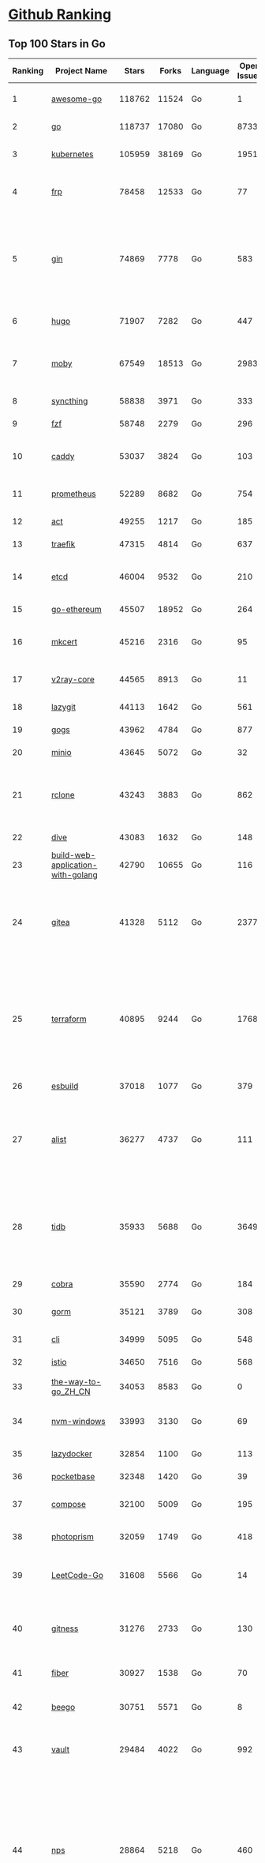 [Github Ranking](../README.md)
==========

## Top 100 Stars in Go

| Ranking | Project Name | Stars | Forks | Language | Open Issues | Description | Last Commit |
| ------- | ------------ | ----- | ----- | -------- | ----------- | ----------- | ----------- |
| 1 | [awesome-go](https://github.com/avelino/awesome-go) | 118762 | 11524 | Go | 1 | A curated list of awesome Go frameworks, libraries and software | 2024-03-22T02:32:54Z |
| 2 | [go](https://github.com/golang/go) | 118737 | 17080 | Go | 8733 | The Go programming language | 2024-03-22T09:00:10Z |
| 3 | [kubernetes](https://github.com/kubernetes/kubernetes) | 105959 | 38169 | Go | 1951 | Production-Grade Container Scheduling and Management | 2024-03-22T09:16:55Z |
| 4 | [frp](https://github.com/fatedier/frp) | 78458 | 12533 | Go | 77 | A fast reverse proxy to help you expose a local server behind a NAT or firewall to the internet. | 2024-03-21T11:38:18Z |
| 5 | [gin](https://github.com/gin-gonic/gin) | 74869 | 7778 | Go | 583 | Gin is a HTTP web framework written in Go (Golang). It features a Martini-like API with much better performance -- up to 40 times faster. If you need smashing performance, get yourself some Gin. | 2024-03-22T06:12:08Z |
| 6 | [hugo](https://github.com/gohugoio/hugo) | 71907 | 7282 | Go | 447 | The world’s fastest framework for building websites. | 2024-03-22T07:56:10Z |
| 7 | [moby](https://github.com/moby/moby) | 67549 | 18513 | Go | 2983 | The Moby Project - a collaborative project for the container ecosystem to assemble container-based systems | 2024-03-22T09:13:29Z |
| 8 | [syncthing](https://github.com/syncthing/syncthing) | 58838 | 3971 | Go | 333 | Open Source Continuous File Synchronization | 2024-03-22T01:22:24Z |
| 9 | [fzf](https://github.com/junegunn/fzf) | 58748 | 2279 | Go | 296 | :cherry_blossom: A command-line fuzzy finder | 2024-03-21T10:19:04Z |
| 10 | [caddy](https://github.com/caddyserver/caddy) | 53037 | 3824 | Go | 103 | Fast and extensible multi-platform HTTP/1-2-3 web server with automatic HTTPS | 2024-03-22T02:23:43Z |
| 11 | [prometheus](https://github.com/prometheus/prometheus) | 52289 | 8682 | Go | 754 | The Prometheus monitoring system and time series database. | 2024-03-22T07:15:36Z |
| 12 | [act](https://github.com/nektos/act) | 49255 | 1217 | Go | 185 | Run your GitHub Actions locally 🚀 | 2024-03-22T05:29:56Z |
| 13 | [traefik](https://github.com/traefik/traefik) | 47315 | 4814 | Go | 637 | The Cloud Native Application Proxy | 2024-03-21T16:17:58Z |
| 14 | [etcd](https://github.com/etcd-io/etcd) | 46004 | 9532 | Go | 210 | Distributed reliable key-value store for the most critical data of a distributed system | 2024-03-22T06:26:39Z |
| 15 | [go-ethereum](https://github.com/ethereum/go-ethereum) | 45507 | 18952 | Go | 264 | Official Go implementation of the Ethereum protocol | 2024-03-22T09:44:07Z |
| 16 | [mkcert](https://github.com/FiloSottile/mkcert) | 45216 | 2316 | Go | 95 | A simple zero-config tool to make locally trusted development certificates with any names you'd like. | 2024-03-05T14:04:53Z |
| 17 | [v2ray-core](https://github.com/v2ray/v2ray-core) | 44565 | 8913 | Go | 11 | A platform for building proxies to bypass network restrictions. | 2024-03-20T05:28:36Z |
| 18 | [lazygit](https://github.com/jesseduffield/lazygit) | 44113 | 1642 | Go | 561 | simple terminal UI for git commands | 2024-03-22T09:01:44Z |
| 19 | [gogs](https://github.com/gogs/gogs) | 43962 | 4784 | Go | 877 | Gogs is a painless self-hosted Git service | 2024-03-20T23:02:58Z |
| 20 | [minio](https://github.com/minio/minio) | 43645 | 5072 | Go | 32 | The Object Store for AI Data Infrastructure | 2024-03-22T09:17:31Z |
| 21 | [rclone](https://github.com/rclone/rclone) | 43243 | 3883 | Go | 862 | "rsync for cloud storage" - Google Drive, S3, Dropbox, Backblaze B2, One Drive, Swift, Hubic, Wasabi, Google Cloud Storage, Yandex Files | 2024-03-21T18:08:52Z |
| 22 | [dive](https://github.com/wagoodman/dive) | 43083 | 1632 | Go | 148 | A tool for exploring each layer in a docker image | 2024-03-20T17:29:35Z |
| 23 | [build-web-application-with-golang](https://github.com/astaxie/build-web-application-with-golang) | 42790 | 10655 | Go | 116 | A golang ebook intro how to build a web with golang | 2024-01-12T19:57:29Z |
| 24 | [gitea](https://github.com/go-gitea/gitea) | 41328 | 5112 | Go | 2377 | Git with a cup of tea! Painless self-hosted all-in-one software development service, including Git hosting, code review, team collaboration, package registry and CI/CD | 2024-03-22T09:49:09Z |
| 25 | [terraform](https://github.com/hashicorp/terraform) | 40895 | 9244 | Go | 1768 | Terraform enables you to safely and predictably create, change, and improve infrastructure. It is a source-available tool that codifies APIs into declarative configuration files that can be shared amongst team members, treated as code, edited, reviewed, and versioned. | 2024-03-22T09:46:49Z |
| 26 | [esbuild](https://github.com/evanw/esbuild) | 37018 | 1077 | Go | 379 | An extremely fast bundler for the web | 2024-03-18T12:25:03Z |
| 27 | [alist](https://github.com/alist-org/alist) | 36277 | 4737 | Go | 111 | 🗂️A file list/WebDAV program that supports multiple storages, powered by Gin and Solidjs. / 一个支持多存储的文件列表/WebDAV程序，使用 Gin 和 Solidjs。 | 2024-03-21T20:20:50Z |
| 28 | [tidb](https://github.com/pingcap/tidb) | 35933 | 5688 | Go | 3649 | TiDB is an open-source, cloud-native, distributed, MySQL-Compatible database for elastic scale and real-time analytics. Try AI-powered Chat2Query free at : https://tidbcloud.com/free-trial | 2024-03-22T09:47:16Z |
| 29 | [cobra](https://github.com/spf13/cobra) | 35590 | 2774 | Go | 184 | A Commander for modern Go CLI interactions | 2024-03-21T04:16:33Z |
| 30 | [gorm](https://github.com/go-gorm/gorm) | 35121 | 3789 | Go | 308 | The fantastic ORM library for Golang, aims to be developer friendly | 2024-03-21T08:00:03Z |
| 31 | [cli](https://github.com/cli/cli) | 34999 | 5095 | Go | 548 | GitHub’s official command line tool | 2024-03-21T00:41:30Z |
| 32 | [istio](https://github.com/istio/istio) | 34650 | 7516 | Go | 568 | Connect, secure, control, and observe services. | 2024-03-22T04:58:22Z |
| 33 | [the-way-to-go_ZH_CN](https://github.com/unknwon/the-way-to-go_ZH_CN) | 34053 | 8583 | Go | 0 | 《The Way to Go》中文译本，中文正式名《Go 入门指南》 | 2024-02-02T08:48:40Z |
| 34 | [nvm-windows](https://github.com/coreybutler/nvm-windows) | 33993 | 3130 | Go | 69 | A node.js version management utility for Windows. Ironically written in Go. | 2024-03-18T15:56:02Z |
| 35 | [lazydocker](https://github.com/jesseduffield/lazydocker) | 32854 | 1100 | Go | 113 | The lazier way to manage everything docker | 2024-03-02T03:03:43Z |
| 36 | [pocketbase](https://github.com/pocketbase/pocketbase) | 32348 | 1420 | Go | 39 | Open Source realtime backend in 1 file | 2024-03-21T08:33:41Z |
| 37 | [compose](https://github.com/docker/compose) | 32100 | 5009 | Go | 195 | Define and run multi-container applications with Docker | 2024-03-22T09:59:39Z |
| 38 | [photoprism](https://github.com/photoprism/photoprism) | 32059 | 1749 | Go | 418 | AI-Powered Photos App for the Decentralized Web 🌈💎✨ | 2024-03-22T07:03:47Z |
| 39 | [LeetCode-Go](https://github.com/halfrost/LeetCode-Go) | 31608 | 5566 | Go | 14 | ✅ Solutions to LeetCode by Go, 100% test coverage, runtime beats 100% / LeetCode 题解 | 2024-02-05T19:38:45Z |
| 40 | [gitness](https://github.com/harness/gitness) | 31276 | 2733 | Go | 130 | Gitness is an Open Source developer platform with Source Control management, Continuous Integration and Continuous Delivery. | 2024-03-22T01:16:45Z |
| 41 | [fiber](https://github.com/gofiber/fiber) | 30927 | 1538 | Go | 70 | ⚡️ Express inspired web framework written in Go | 2024-03-21T13:23:44Z |
| 42 | [beego](https://github.com/beego/beego) | 30751 | 5571 | Go | 8 | beego is an open-source, high-performance web framework for the Go programming language. | 2024-03-18T13:26:42Z |
| 43 | [vault](https://github.com/hashicorp/vault) | 29484 | 4022 | Go | 992 | A tool for secrets management, encryption as a service, and privileged access management | 2024-03-22T09:42:39Z |
| 44 | [nps](https://github.com/ehang-io/nps) | 28864 | 5218 | Go | 460 | 一款轻量级、高性能、功能强大的内网穿透代理服务器。支持tcp、udp、socks5、http等几乎所有流量转发，可用来访问内网网站、本地支付接口调试、ssh访问、远程桌面，内网dns解析、内网socks5代理等等……，并带有功能强大的web管理端。a lightweight, high-performance, powerful intranet penetration proxy server, with a powerful web management terminal. | 2024-01-11T03:38:31Z |
| 45 | [cockroach](https://github.com/cockroachdb/cockroach) | 28856 | 3597 | Go | 4685 | CockroachDB - the open source, cloud-native distributed SQL database. | 2024-03-22T08:00:32Z |
| 46 | [echo](https://github.com/labstack/echo) | 28234 | 2196 | Go | 43 | High performance, minimalist Go web framework | 2024-03-21T21:42:17Z |
| 47 | [minikube](https://github.com/kubernetes/minikube) | 28204 | 4730 | Go | 944 | Run Kubernetes locally | 2024-03-22T02:08:14Z |
| 48 | [consul](https://github.com/hashicorp/consul) | 27672 | 4359 | Go | 1143 | Consul is a distributed, highly available, and data center aware solution to connect and configure applications across dynamic, distributed infrastructure. | 2024-03-22T07:03:53Z |
| 49 | [go-zero](https://github.com/zeromicro/go-zero) | 27323 | 3765 | Go | 293 | A cloud-native Go microservices framework with cli tool for productivity. | 2024-03-20T15:34:07Z |
| 50 | [v2ray-core](https://github.com/v2fly/v2ray-core) | 27269 | 4410 | Go | 49 | A platform for building proxies to bypass network restrictions. | 2024-03-21T10:38:33Z |
| 51 | [memos](https://github.com/usememos/memos) | 26210 | 1881 | Go | 57 | An open source, lightweight note-taking service. Easily capture and share your great thoughts. | 2024-03-22T00:12:18Z |
| 52 | [milvus](https://github.com/milvus-io/milvus) | 26163 | 2535 | Go | 520 | A cloud-native vector database, storage for next generation AI applications | 2024-03-22T09:59:09Z |
| 53 | [k3s](https://github.com/k3s-io/k3s) | 26143 | 2204 | Go | 137 | Lightweight Kubernetes | 2024-03-22T00:23:28Z |
| 54 | [croc](https://github.com/schollz/croc) | 26098 | 1035 | Go | 72 | Easily and securely send things from one computer to another :crocodile: :package: | 2024-03-11T22:50:24Z |
| 55 | [kit](https://github.com/go-kit/kit) | 26025 | 2414 | Go | 36 | A standard library for microservices. | 2024-03-20T06:28:08Z |
| 56 | [helm](https://github.com/helm/helm) | 25866 | 6894 | Go | 328 | The Kubernetes Package Manager | 2024-03-22T09:35:11Z |
| 57 | [viper](https://github.com/spf13/viper) | 25505 | 1978 | Go | 391 | Go configuration with fangs | 2024-03-21T17:29:22Z |
| 58 | [iris](https://github.com/kataras/iris) | 24791 | 2464 | Go | 101 | The fastest HTTP/2 Go Web Framework. New, modern and easy to learn. Fast development with Code you control. Unbeatable cost-performance ratio :rocket: | 2024-03-13T23:28:28Z |
| 59 | [nsq](https://github.com/nsqio/nsq) | 24471 | 2878 | Go | 50 | A realtime distributed messaging platform | 2024-03-20T15:36:08Z |
| 60 | [k9s](https://github.com/derailed/k9s) | 24426 | 1547 | Go | 410 | 🐶 Kubernetes CLI To Manage Your Clusters In Style! | 2024-03-22T03:41:27Z |
| 61 | [faas](https://github.com/openfaas/faas) | 24382 | 1900 | Go | 30 | OpenFaaS - Serverless Functions Made Simple | 2024-03-02T20:58:59Z |
| 62 | [docker_practice](https://github.com/yeasy/docker_practice) | 24014 | 5660 | Go | 5 | Learn and understand Docker&Container technologies, with real DevOps practice! | 2024-02-04T03:46:32Z |
| 63 | [lux](https://github.com/iawia002/lux) | 24001 | 2698 | Go | 468 | 👾 Fast and simple video download library and CLI tool written in Go | 2024-03-14T00:35:39Z |
| 64 | [logrus](https://github.com/sirupsen/logrus) | 23918 | 2255 | Go | 5 | Structured, pluggable logging for Go. | 2024-03-21T15:50:53Z |
| 65 | [Wox](https://github.com/Wox-launcher/Wox) | 23858 | 2360 | Go | 157 | A cross-platform launcher that simply works | 2024-03-22T06:52:47Z |
| 66 | [ngrok](https://github.com/inconshreveable/ngrok) | 23834 | 4231 | Go | 232 | Introspected tunnels to localhost | 2023-12-14T18:57:31Z |
| 67 | [go-patterns](https://github.com/tmrts/go-patterns) | 23788 | 2129 | Go | 17 | Curated list of Go design patterns, recipes and idioms | 2023-10-01T05:09:32Z |
| 68 | [micro](https://github.com/zyedidia/micro) | 23729 | 1129 | Go | 763 | A modern and intuitive terminal-based text editor | 2024-03-22T04:39:07Z |
| 69 | [restic](https://github.com/restic/restic) | 23340 | 1450 | Go | 426 | Fast, secure, efficient backup program | 2024-03-19T18:14:48Z |
| 70 | [bubbletea](https://github.com/charmbracelet/bubbletea) | 23277 | 690 | Go | 50 | A powerful little TUI framework 🏗 | 2024-03-20T17:45:10Z |
| 71 | [filebrowser](https://github.com/filebrowser/filebrowser) | 23179 | 2683 | Go | 62 | 📂 Web File Browser | 2024-03-21T06:02:01Z |
| 72 | [dapr](https://github.com/dapr/dapr) | 23147 | 1814 | Go | 374 | Dapr is a portable, event-driven, runtime for building distributed applications across cloud and edge. | 2024-03-20T06:16:35Z |
| 73 | [k6](https://github.com/grafana/k6) | 23068 | 1170 | Go | 379 | A modern load testing tool, using Go and JavaScript - https://k6.io | 2024-03-22T09:01:53Z |
| 74 | [fyne](https://github.com/fyne-io/fyne) | 22934 | 1290 | Go | 632 | Cross platform GUI toolkit in Go inspired by Material Design | 2024-03-22T09:24:32Z |
| 75 | [hub](https://github.com/mislav/hub) | 22667 | 2181 | Go | 242 | A command-line tool that makes git easier to use with GitHub. | 2024-02-02T21:00:44Z |
| 76 | [vegeta](https://github.com/tsenart/vegeta) | 22605 | 1320 | Go | 66 | HTTP load testing tool and library. It's over 9000! | 2024-01-29T16:54:01Z |
| 77 | [rancher](https://github.com/rancher/rancher) | 22410 | 2871 | Go | 2649 | Complete container management platform | 2024-03-22T09:16:41Z |
| 78 | [kratos](https://github.com/go-kratos/kratos) | 22255 | 3904 | Go | 27 | Your ultimate Go microservices framework for the cloud-native era. | 2024-03-22T04:01:45Z |
| 79 | [AdGuardHome](https://github.com/AdguardTeam/AdGuardHome) | 22152 | 1651 | Go | 1006 | Network-wide ads & trackers blocking DNS server | 2024-03-22T05:33:59Z |
| 80 | [harbor](https://github.com/goharbor/harbor) | 21983 | 4511 | Go | 585 | An open source trusted cloud native registry project that stores, signs, and scans content. | 2024-03-22T01:19:39Z |
| 81 | [colly](https://github.com/gocolly/colly) | 21904 | 1690 | Go | 146 | Elegant Scraper and Crawler Framework for Golang | 2024-03-15T14:48:04Z |
| 82 | [delve](https://github.com/go-delve/delve) | 21878 | 2093 | Go | 95 | Delve is a debugger for the Go programming language. | 2024-03-20T13:02:58Z |
| 83 | [loki](https://github.com/grafana/loki) | 21850 | 3187 | Go | 1252 | Like Prometheus, but for logs. | 2024-03-22T10:00:53Z |
| 84 | [testify](https://github.com/stretchr/testify) | 21788 | 1536 | Go | 246 | A toolkit with common assertions and mocks that plays nicely with the standard library | 2024-03-22T05:03:40Z |
| 85 | [wails](https://github.com/wailsapp/wails) | 21640 | 1033 | Go | 236 | Create beautiful applications using Go | 2024-03-22T08:59:16Z |
| 86 | [cli](https://github.com/urfave/cli) | 21471 | 1675 | Go | 27 | A simple, fast, and fun package for building command line apps in Go | 2024-03-15T15:22:47Z |
| 87 | [Xray-core](https://github.com/XTLS/Xray-core) | 21297 | 3467 | Go | 449 | Xray, Penetrates Everything. Also the best v2ray-core, with XTLS support. Fully compatible configuration. | 2024-03-21T13:45:29Z |
| 88 | [go-micro](https://github.com/go-micro/go-micro) | 21292 | 2306 | Go | 89 | A Go microservices framework | 2024-03-20T17:16:40Z |
| 89 | [podman](https://github.com/containers/podman) | 21280 | 2207 | Go | 558 | Podman: A tool for managing OCI containers and pods. | 2024-03-22T07:12:00Z |
| 90 | [learn-go-with-tests](https://github.com/quii/learn-go-with-tests) | 21066 | 2707 | Go | 43 | Learn Go with test-driven development | 2024-03-20T07:41:14Z |
| 91 | [websocket](https://github.com/gorilla/websocket) | 20963 | 3426 | Go | 41 | Package gorilla/websocket is a fast, well-tested and widely used WebSocket implementation for Go. | 2024-03-20T03:16:28Z |
| 92 | [trivy](https://github.com/aquasecurity/trivy) | 20959 | 2066 | Go | 180 | Find vulnerabilities, misconfigurations, secrets, SBOM in containers, Kubernetes, code repositories, clouds and more | 2024-03-22T01:56:04Z |
| 93 | [CasaOS](https://github.com/IceWhaleTech/CasaOS) | 20921 | 1136 | Go | 351 | CasaOS - A simple, easy-to-use, elegant open-source Personal Cloud system. | 2024-03-05T06:44:22Z |
| 94 | [fasthttp](https://github.com/valyala/fasthttp) | 20880 | 1706 | Go | 72 | Fast HTTP package for Go. Tuned for high performance. Zero memory allocations in hot paths. Up to 10x faster than net/http | 2024-03-19T17:31:27Z |
| 95 | [seaweedfs](https://github.com/seaweedfs/seaweedfs) | 20785 | 2148 | Go | 288 | SeaweedFS is a fast distributed storage system for blobs, objects, files, and data lake, for billions of files! Blob store has O(1) disk seek, cloud tiering. Filer supports Cloud Drive, cross-DC active-active replication, Kubernetes, POSIX FUSE mount, S3 API, S3 Gateway, Hadoop, WebDAV, encryption, Erasure Coding. | 2024-03-22T09:31:00Z |
| 96 | [zap](https://github.com/uber-go/zap) | 20717 | 1385 | Go | 103 | Blazing fast, structured, leveled logging in Go. | 2024-03-10T16:32:29Z |
| 97 | [Cloudreve](https://github.com/cloudreve/Cloudreve) | 20567 | 3282 | Go | 199 | 🌩支持多家云存储的云盘系统 (Self-hosted file management and sharing system, supports multiple storage providers) | 2024-03-22T03:22:38Z |
| 98 | [mux](https://github.com/gorilla/mux) | 20036 | 1827 | Go | 16 | Package gorilla/mux is a powerful HTTP router and URL matcher for building Go web servers with 🦍 | 2024-01-22T04:09:27Z |
| 99 | [dgraph](https://github.com/dgraph-io/dgraph) | 19986 | 1469 | Go | 213 | The high-performance database for modern applications | 2024-03-20T17:22:44Z |
| 100 | [gin-vue-admin](https://github.com/flipped-aurora/gin-vue-admin) | 19693 | 5878 | Go | 28 | 基于vite+vue3+gin搭建的开发基础平台（支持TS,JS混用），集成jwt鉴权，权限管理，动态路由，显隐可控组件，分页封装，多点登录拦截，资源权限，上传下载，代码生成器，表单生成器,chatGPT自动查表等开发必备功能。 | 2024-03-21T02:16:07Z |

